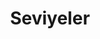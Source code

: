 ---
title: Seviyeler
keywords: 
last_updated: 
tags: []
permalink: /in_practice/2d_game/levels.html
sidebar: main_sidebar
---